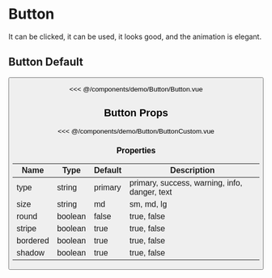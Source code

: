 <script setup>
import Button from './demo/Button/Button.vue'
import ButtonCustom from './demo/Button/ButtonCustom.vue'
</script>

# Button

It can be clicked, it can be used, it looks good, and the animation is elegant.

## Button Default

<DemoContainer>
  <Button/>
</DemoContainer>

<<< @/components/demo/Button/Button.vue

## Button Props

<DemoContainer>
  <ButtonCustom/>
</DemoContainer>

<<< @/components/demo/Button/ButtonCustom.vue

### Properties

| Name     | Type    | Default | Description                                   |
| -------- | ------- | ------- | --------------------------------------------- |
| type     | string  | primary | primary, success, warning, info, danger, text |
| size     | string  | md      | sm, md, lg                                    |
| round    | boolean | false   | true, false                                   |
| stripe   | boolean | true    | true, false                                   |
| bordered | boolean | true    | true, false                                   |
| shadow   | boolean | true    | true, false                                   |